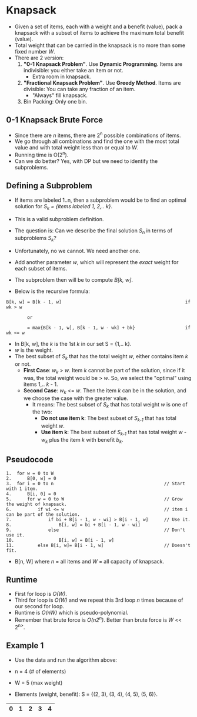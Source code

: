 # Knapsack

- Given a set of items, each with a weight and a benefit (value), pack a knapsack with a subset of items to achieve the maximum total benefit (value).
- Total weight that can be carried in the knapsack is no more than some fixed number *W*.
- There are 2 version:
    1. **"0-1 Knapsack Problem"**. Use **Dynamic Programming**. Items are indivisible: you either take an item or not.
        - Extra room in knapsack.
    2. **"Fractional Knapsack Problem"**. Use **Greedy Method**. Items are divisible: You can take any fraction of an item.
        - "Always" fill knapsack.
    3. Bin Packing: Only one bin.

## 0-1 Knapsack Brute Force
- Since there are *n* items, there are 2<sup>n</sup> possible combinations of items.
- We go through all combinations and find the one with the most total value and with total weight less than or equal to *W*.
- Running time is O(2<sup>n</sup>).
- Can we do better? Yes, with DP but we need to identify the subproblems.

## Defining a Subproblem
- If items are labeled 1..n, then a subproblem would be to find an optimal solution for *S<sub>k</sub> = \{items labeled 1, 2,.. k\}*.
- This is a valid subproblem definition.
- The question is: Can we describe the final solution *S<sub>n</sub>* in terms of subproblems *S<sub>k</sub>*?
- Unfortunately, no we cannot. We need another one.
- Add another parameter *w*, which will represent the *exact* weight for each subset of items.
- The subproblem then will be to compute *B\[k, w\]*.

- Below is the recursive formula:
```
B[k, w] = B[k - 1, w]                                               if wk > w

        or

        = max{B[k - 1, w], B[k - 1, w - wk] + bk}                   if wk <= w           
```

- In B\[k, w\], the *k* is the 1st *k* in our set S = \{1,.. k\}.
- *w* is the weight.
- The best subset of *S<sub>k</sub>* that has the total weight *w*, either contains item *k* or not.
    - **First Case**: *w<sub>k</sub>* > *w*. Item *k* cannot be part of the solution, since if it was, the total weight would be > *w*. So, we select the "optimal" using items 1,.. *k* - 1.
    - **Second Case**: *w<sub>k</sub>* <= *w*. Then the item *k* can be in the solution, and we choose the case with the greater value.
        - It means: The best subset of *S<sub>k</sub>* that has total weight *w* is one of the two:
            - **Do not use item k**: The best subset of *S<sub>k-1</sub>* that has total weight *w*.
            - **Use item k**: The best subset of *S<sub>k-1</sub>* that has total weight *w* - *w<sub>k</sub>* plus the item *k* with benefit *b<sub>k</sub>*.

## Pseudocode

```
1.  for w = 0 to W
2.      B[0, w] = 0
3.  for i = 0 to n                                          // Start with 1 item.
4.      B[i, 0] = 0
5.      for w = 0 to W                                      // Grow the weight of knapsack.
6.          if wi <= w                                      // item i can be part of the solution.
7.              if bi + B[i - 1, w - wi] > B[i - 1, w]      // Use it.
8.                  B[i, w] = bi + B[i - 1, w - wi]
9.              else                                        // Don't use it.
10.                 B[i, w] = B[i - 1, w]
11.         else B[i, w]= B[i - 1, w]                       // Doesn't fit.
```

- B\[n, W\] where *n* = all items and *W* = all capacity of knapsack.

## Runtime
- First for loop is *O(W)*.
- Third for loop is *O(W)* and we repeat this 3rd loop *n* times because of our second for loop.
- Runtime is *O(nW)* which is pseudo-polynomial.
- Remember that brute force is *O(n2<sup>n</sup>)*. Better than brute force is *W* << 2<sup>n></sup>.

## Example 1

- Use the data and run the algorithm above:

- n = 4 (# of elements)
- W = 5 (max weight)
- Elements (weight, benefit): S = \{(2, 3), (3, 4), (4, 5), (5, 6)\}.

0|1|2|3|4
-|-|-|-|-
